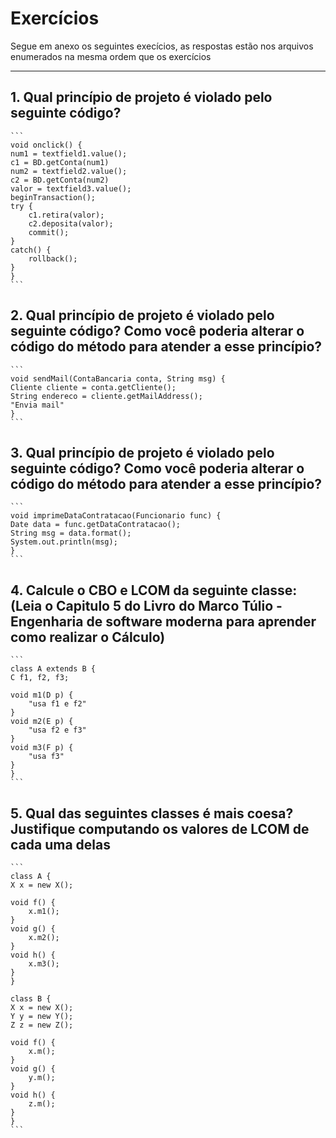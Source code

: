 # Exercícios

Segue em anexo os seguintes execícios, as respostas estão nos arquivos enumerados na mesma ordem que os exercícios

---

## 1. Qual princípio de projeto é violado pelo seguinte código?

    ```
    void onclick() {
    num1 = textfield1.value();
    c1 = BD.getConta(num1)
    num2 = textfield2.value();
    c2 = BD.getConta(num2)
    valor = textfield3.value();
    beginTransaction();
    try {
        c1.retira(valor);
        c2.deposita(valor);
        commit();
    }
    catch() {
        rollback();
    }
    }
    ```

## 2. Qual princípio de projeto é violado pelo seguinte código? Como você poderia alterar o código do método para atender a esse princípio?

    ```
    void sendMail(ContaBancaria conta, String msg) {
    Cliente cliente = conta.getCliente();
    String endereco = cliente.getMailAddress();
    "Envia mail"
    }
    ```

## 3. Qual princípio de projeto é violado pelo seguinte código? Como você poderia alterar o código do método para atender a esse princípio?

    ```
    void imprimeDataContratacao(Funcionario func) {
    Date data = func.getDataContratacao();
    String msg = data.format();
    System.out.println(msg);
    }
    ```

## 4. Calcule o CBO e LCOM da seguinte classe: (Leia o Capitulo 5 do Livro do Marco Túlio - Engenharia de software moderna para aprender como realizar o Cálculo)

    ```
    class A extends B {
    C f1, f2, f3;

    void m1(D p) {
        "usa f1 e f2"
    }
    void m2(E p) {
        "usa f2 e f3"
    }
    void m3(F p) {
        "usa f3"
    }
    }
    ```

## 5. Qual das seguintes classes é mais coesa? Justifique computando os valores de LCOM de cada uma delas

    ```
    class A {
    X x = new X();

    void f() {
        x.m1();
    }
    void g() {
        x.m2();
    }
    void h() {
        x.m3();
    }
    }

    class B {
    X x = new X();
    Y y = new Y();
    Z z = new Z();

    void f() {
        x.m();
    }
    void g() {
        y.m();
    }
    void h() {
        z.m();
    }
    }
    ```
